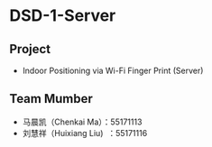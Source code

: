 # DSD-1-Server
## Project
  - Indoor Positioning via Wi-Fi Finger Print (Server)
## Team Mumber
  - 马晨凯（Chenkai Ma）：55171113
  - 刘慧祥（Huixiang Liu)&nbsp;&nbsp;：55171116
